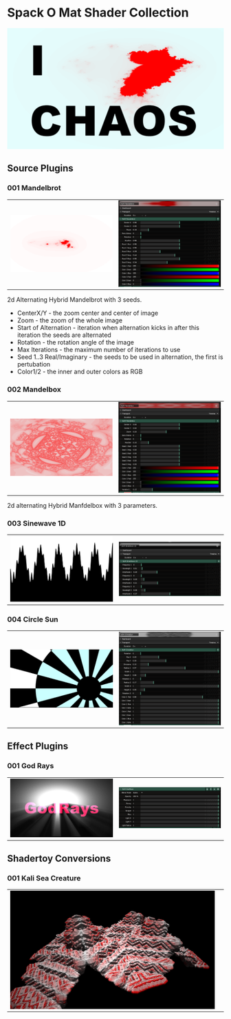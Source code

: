 # Spack O Mat Shader Collection

![one of i-love-chaos logos print your own more than endless possibilities](media/i-love-chaos-white-000000000000003.png "One of I-Love-Chaos")


## Source Plugins

### 001 Mandelbrot    
       
|  |  |
| ------------- | ------------- |
| ![one of i-love-chaos logos print your own more than endless possibilities](media/001-mandelbrot.png "One of I-Love-Chaos")  | ![one of i-love-chaos logos print your own more than endless possibilities](media/001-mandelbrot-params.png "One of I-Love-Chaos") |


2d Alternating Hybrid Mandelbrot with 3 seeds.

- CenterX/Y - the zoom center and center of image
- Zoom - the zoom of the whole image
- Start of Alternation - iteration when alternation kicks in after this iteration the seeds are alternated                             
- Rotation - the rotation angle of the image        
- Max Iterations - the maximum number of iterations to use
- Seed 1..3 Real/Imaginary	- the seeds to be used in alternation, the first is pertubation
- Color1/2 - the inner and outer colors as RGB
     


### 002 Mandelbox
|  |  |
| ------------- | ------------- |
| ![one of i-love-chaos logos print your own more than endless possibilities](media/002-mandelbox.png "One of I-Love-Chaos")  |  ![one of i-love-chaos logos print your own more than endless possibilities](media/002-mandelbox-params.png "One of I-Love-Chaos")  |
 
 2d alternating Hybrid Manfdelbox with 3 parameters.
 
 

### 003 Sinewave 1D
       
|  |  |
| ------------- | ------------- |                
| ![one of i-love-chaos logos print your own more than endless possibilities](media/003-sinewave.png "One of I-Love-Chaos")   | ![one of i-love-chaos logos print your own more than endless possibilities](media/003-sinewave-params.png "One of I-Love-Chaos")       |

### 004 Circle Sun    
         
|  |  |
| ------------- | ------------- |       
|![one of i-love-chaos logos print your own more than endless possibilities](media/004-circlesun.png "One of I-Love-Chaos") |![one of i-love-chaos logos print your own more than endless possibilities](media/004-circlesun-params.png "One of I-Love-Chaos")           |


## Effect Plugins

### 001 God Rays        
|  |  |
| ------------- | ------------- |                      
|![one of i-love-chaos logos print your own more than endless possibilities](media/sf-001-godrays.png "One of I-Love-Chaos")  | ![one of i-love-chaos logos print your own more than endless possibilities](media/sf-001-godrays-params.png "One of I-Love-Chaos")   |



## Shadertoy Conversions

### 001 Kali Sea Creature
                                    
|  |  |
| ------------- | ------------- |   
|![one of i-love-chaos logos print your own more than endless possibilities](media/st-001-kaliseacreature.png "One of I-Love-Chaos")   |
